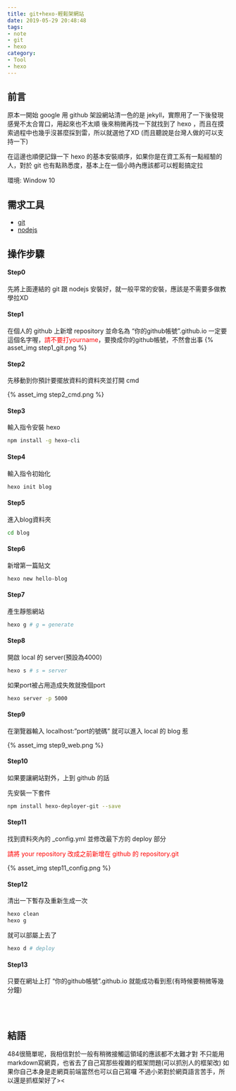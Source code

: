 ```yaml
---
title: git+hexo-輕鬆架網站
date: 2019-05-29 20:48:48
tags: 
- note 
- git 
- hexo
category: 
- Tool 
- hexo
---
```


## 前言
原本一開始 google 用 github 架設網站清一色的是 jekyll，實際用了一下後發現感覺不太合胃口，用起來也不太順
後來稍微再找一下就找到了 hexo ，而且在摸索過程中也幾乎沒甚麼採到雷，所以就選他了XD (而且聽說是台灣人做的可以支持一下)

在這邊也順便記錄一下 hexo 的基本安裝順序，如果你是在資工系有一點經驗的人，對於 git 也有點熟悉度，基本上在一個小時內應該都可以輕鬆搞定拉

環境: Window 10

<!--more-->

## 需求工具
* [git](https://git-scm.com/)
* [nodejs](https://nodejs.org/en/)

## 操作步驟
#### Step0
先將上面連結的 git 跟 nodejs 安裝好，就一般平常的安裝，應該是不需要多做教學拉XD

#### Step1
在個人的 github 上新增 repository 並命名為 “你的github帳號”.github.io
一定要這個名字喔，<font color='red'>請不要打yourname</font>，要換成你的github帳號，不然會出事
{% asset_img step1_git.png %}

#### Step2
先移動到你預計要擺放資料的資料夾並打開 cmd

{% asset_img step2_cmd.png %}

#### Step3
輸入指令安裝 hexo

```bash
npm install -g hexo-cli
```

#### Step4
輸入指令初始化

```bash
hexo init blog
```

#### Step5
進入blog資料夾

```bash
cd blog
```

#### Step6
新增第一篇貼文

```bash
hexo new hello-blog
```

#### Step7
產生靜態網站

```bash
hexo g # g = generate
```

#### Step8
開啟 local 的 server(預設為4000)

```bash
hexo s # s = server
```

如果port被占用造成失敗就換個port

```bash
hexo server -p 5000
```

#### Step9
在瀏覽器輸入 localhost:”port的號碼” 就可以進入 local 的 blog 惹

{% asset_img step9_web.png %}

#### Step10
如果要讓網站對外，上到 github 的話

先安裝一下套件

```bash
npm install hexo-deployer-git --save
```

#### Step11
找到資料夾內的 _config.yml 並修改最下方的 deploy 部分

<font color='red'>請將 your repository 改成之前新增在 github 的 repository.git</font>


{% asset_img step11_config.png %}

#### Step12
清出一下暫存及重新生成一次

```bash
hexo clean
hexo g
```

就可以部屬上去了

```bash
hexo d # deploy
```

#### Step13
只要在網址上打 “你的github帳號”.github.io 就能成功看到惹(有時候要稍微等幾分鐘)

<br/>
<br/>

## 結語
484很簡單呢，我相信對於一般有稍微接觸這領域的應該都不太難才對
不只能用markdown寫網頁，也省去了自己寫那些複雜的框架問題(可以抓別人的框架改)
如果你自己本身是走網頁前端當然也可以自己寫囉
不過小弟對於網頁語言苦手，所以還是抓框架好了><